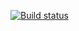 [![Build status](https://ci.appveyor.com/api/projects/status/jg9ymnyu2347ud6s?svg=true)](https://ci.appveyor.com/project/Yana-85/auto-allure)